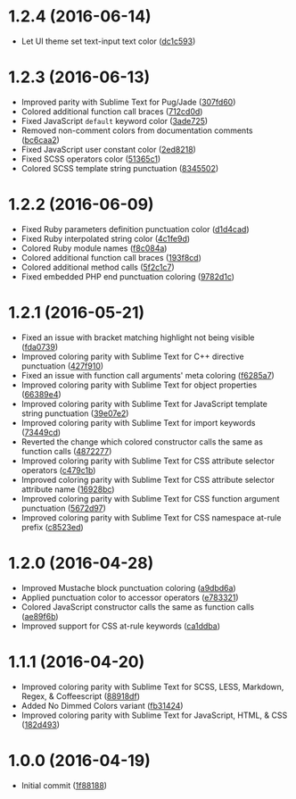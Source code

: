 # 1.2.4 (2016-06-14)

- Let UI theme set text-input text color ([dc1c593](https://github.com/Briles/gruvbox-atom/commit/dc1c593590aba54c37dea2558a29f5975c6c31fa))

# 1.2.3 (2016-06-13)

- Improved parity with Sublime Text for Pug/Jade ([307fd60](https://github.com/Briles/gruvbox-atom/commit/307fd607e4061ec36fda88d2b18053aa7c44298d))
- Colored additional function call braces ([712cd0d](https://github.com/Briles/gruvbox-atom/commit/712cd0d839ca9fa754edc69c7fcc07fc621dd613))
- Fixed JavaScript `default` keyword color ([3ade725](https://github.com/Briles/gruvbox-atom/commit/3ade7252e32743410aa30b6790631ea00290e3bd))
- Removed non-comment colors from documentation comments ([bc6caa2](https://github.com/Briles/gruvbox-atom/commit/bc6caa238ec326258eb1acdd49c76418d09ab94f))
- Fixed JavaScript user constant color ([2ed8218](https://github.com/Briles/gruvbox-atom/commit/2ed8218bf2a591beeddfa9c9cd54c37ee059bfeb))
- Fixed SCSS operators color ([51365c1](https://github.com/Briles/gruvbox-atom/commit/51365c15e9c367ea41a8e831c7207864833406c5))
- Colored SCSS template string punctuation ([8345502](https://github.com/Briles/gruvbox-atom/commit/8345502ca2d4d6ef95cb1f3948bf6a533e9b3c63))

# 1.2.2 (2016-06-09)

- Fixed Ruby parameters definition punctuation color ([d1d4cad](https://github.com/Briles/gruvbox-atom/commit/d1d4cad2b47fee9820ec85e51f9d28d86132c935))
- Fixed Ruby interpolated string color ([4c1fe9d](https://github.com/Briles/gruvbox-atom/commit/4c1fe9d980bec41e7f52d88b045349e9f9a82e2e))
- Colored Ruby module names ([f8c084a](https://github.com/Briles/gruvbox-atom/commit/f8c084ac2d789c001dbf91f878323b5e42cd51d9))
- Colored additional function call braces ([193f8cd](https://github.com/Briles/gruvbox-atom/commit/193f8cd2390e1560a8b755722a4350116daa8c00))
- Colored additional method calls ([5f2c1c7](https://github.com/Briles/gruvbox-atom/commit/5f2c1c7f1cc0b6675819fd90ce106841346eb7ef))
- Fixed embedded PHP end punctuation coloring ([9782d1c](https://github.com/Briles/gruvbox-atom/commit/9782d1c4be15b811a7c465fdaac78b98f4ee9feb))

# 1.2.1 (2016-05-21)

- Fixed an issue with bracket matching highlight not being visible ([fda0739](https://github.com/Briles/gruvbox-atom/commit/fda0739c0b9a795aac51672ae85fdeefe032ca41))
- Improved coloring parity with Sublime Text for C++ directive punctuation ([427f910](https://github.com/Briles/gruvbox-atom/commit/427f9103213de2990da6a2b26d526c70258c061a))
- Fixed an issue with function call arguments' meta coloring ([f6285a7](https://github.com/Briles/gruvbox-atom/commit/f6285a734f5d0123526ddf2f4e2b4abd6c3090a1))
- Improved coloring parity with Sublime Text for object properties ([66389e4](https://github.com/Briles/gruvbox-atom/commit/66389e4d42b28e79cf33d52a81e6799cc562af36))
- Improved coloring parity with Sublime Text for JavaScript template string punctuation ([39e07e2](https://github.com/Briles/gruvbox-atom/commit/39e07e2075be7d94b5082ec3330e8bf1ba6e537c))
- Improved coloring parity with Sublime Text for import keywords ([73449cd](https://github.com/Briles/gruvbox-atom/commit/73449cd9ff5998b49d7e6fab7bfe0e838c66f3d4))
- Reverted the change which colored constructor calls the same as function calls ([4872277](https://github.com/Briles/gruvbox-atom/commit/48722776570fc4f61b360b7cec8e52207d33347e))
- Improved coloring parity with Sublime Text for CSS attribute selector operators ([c479c1b](https://github.com/Briles/gruvbox-atom/commit/c479c1b262e7e99a184de9745c2f7c61b1ee256d))
- Improved coloring parity with Sublime Text for CSS attribute selector attribute name ([16928bc](https://github.com/Briles/gruvbox-atom/commit/16928bc62cd0754a79c3bb8bc7fe5b3fab0e2af6))
- Improved coloring parity with Sublime Text for CSS function argument punctuation ([5672d97](https://github.com/Briles/gruvbox-atom/commit/5672d9793b62d127c455c016d7f16eb9bf808457))
- Improved coloring parity with Sublime Text for CSS namespace at-rule prefix ([c8523ed](https://github.com/Briles/gruvbox-atom/commit/c8523ed28bfc9e4e87e49387572e2349eae4b011))

# 1.2.0 (2016-04-28)

- Improved Mustache block punctuation coloring ([a9dbd6a](https://github.com/Briles/gruvbox-atom/commit/a9dbd6a73292faf739fc47489ea9fd88db28e4af))
- Applied punctuation color to accessor operators ([e783321](https://github.com/Briles/gruvbox-atom/commit/e783321717f13b8f4147a5cf658507180a0b00a6))
- Colored JavaScript constructor calls the same as function calls ([ae89f6b](https://github.com/Briles/gruvbox-atom/commit/ae89f6b029126b625f9e512bae92e681282b8a65))
- Improved support for CSS at-rule keywords ([ca1ddba](https://github.com/Briles/gruvbox-atom/commit/ca1ddba11e3a1e1688c7809b553b896e3c2d6574))

# 1.1.1 (2016-04-20)

- Improved coloring parity with Sublime Text for SCSS, LESS, Markdown, Regex, & Coffeescript ([88918df](https://github.com/Briles/gruvbox-atom/commit/88918df50d19ed0f89729a180352535620bb4bd3))
- Added No Dimmed Colors variant ([fb31424](https://github.com/Briles/gruvbox-atom/commit/fb314242a59d00b13984990da3e053edd5988ee4))
- Improved coloring parity with Sublime Text for JavaScript, HTML, & CSS ([182d493](https://github.com/Briles/gruvbox-atom/commit/182d493b55f01fb8a808db50139338ed973f34ab))

# 1.0.0 (2016-04-19)

- Initial commit ([1f88188](https://github.com/Briles/gruvbox-atom/commit/1f88188ff0ff20dc417b0c2ea665e4e91ec8b0e6))
